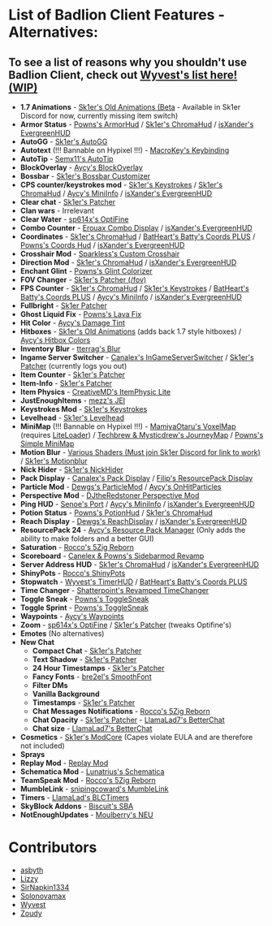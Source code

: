# List of Badlion Client Features - Alternatives:

## To see a list of reasons why you shouldn't use Badlion Client, check out [Wyvest's list here! (WIP)](https://github.com/wyvest/why-badlion-is-bad/blob/main/README.md)

-   **1.7 Animations** - [Sk1er's Old Animations (Beta](https://sk1er.club/beta) - Available in Sk1er Discord for now, currently missing item switch)
-   **Armor Status** - [Powns's ArmorHud](https://download.powns.dev/armorhud189) / [Sk1er's ChromaHud](https://sk1er.club/mods/ChromaHUD) / [isXander's EvergreenHUD](https://github.com/isXander/EvergreenHUD/releases)
-   **AutoGG** - [Sk1er's AutoGG](https://sk1er.club/mods/autogg)
-   **Autotext** (!!! Bannable on Hypixel !!!) - [MacroKey's Keybinding](https://www.curseforge.com/minecraft/mc-mods/macrokey-keybinding/files/all?filter-game-version=2020709689%3A5806)
-   **AutoTip** - [Semx11's AutoTip](https://autotip.pro)
-   **BlockOverlay** - [Aycy's BlockOverlay](https://hypixel.net/threads/forge-1-8-9-block-overlay-v4-0-3.1417995/)
-   **Bossbar** - [Sk1er's Bossbar Customizer](https://sk1er.club/mods/bossbar_customizer)
-   **CPS counter/keystrokes mod** - [Sk1er's Keystrokes](https://sk1er.club/mods/keystrokesmod) / [Sk1er's ChromaHud](https://sk1er.club/mods/ChromaHUD) / [Aycy's MiniInfo](https://www.youtube.com/watch?v=9OwPMxBzQog) / [isXander's EvergreenHUD](https://github.com/isXander/EvergreenHUD/releases)
-   **Clear chat** - [Sk1er's Patcher](https://sk1er.club/mods/patcher)
-   **Clan wars** - Irrelevant
-   **Clear Water** - [sp614x's OptiFine](https://optifine.net/adloadx?f=OptiFine_1.8.9_HD_U_M5.jar)
-   **Combo Counter** - [Erouax Combo Display](https://www.mediafire.com/file/ofrq5kgikbklb2a/Combo_Display_1.8.9.jar/file) / [isXander's EvergreenHUD](https://github.com/isXander/EvergreenHUD/releases)
-   **Coordinates** - [Sk1er's ChromaHud](https://sk1er.club/mods/ChromaHUD) / [BatHeart's Batty's Coords PLUS](https://www.curseforge.com/minecraft/mc-mods/batty-ui/files/all?filter-game-version=2020709689%3A5806) / [Powns's Coords Hud](https://download.powns.dev/coordsmod189) / [isXander's EvergreenHUD](https://github.com/isXander/EvergreenHUD/releases)
-   **Crosshair Mod** - [Sparkless's Custom Crosshair](https://www.curseforge.com/minecraft/mc-mods/custom-crosshair-mod/files/all?filter-game-version=2020709689%3A5806)
-   **Direction Mod** - [Sk1er's ChromaHud](https://sk1er.club/mods/ChromaHUD) / [isXander's EvergreenHUD](https://github.com/isXander/EvergreenHUD/releases)
-   **Enchant Glint** - [Powns's Glint Colorizer](https://download.powns.dev/glintcolorizer189)
-   **FOV Changer** - [Sk1er's Patcher (/fov)](https://sk1er.club/mods/patcher)
-   **FPS Counter** - [Sk1er's ChromaHud](https://sk1er.club/mods/ChromaHUD) / [Sk1er's Keystrokes](https://sk1er.club/mods/keystrokesmod) / [BatHeart's Batty's Coords PLUS](https://www.curseforge.com/minecraft/mc-mods/batty-ui/files/all?filter-game-version=2020709689%3A5806) / [Aycy's MiniInfo](https://www.youtube.com/watch?v=9OwPMxBzQog) / [isXander's EvergreenHUD](https://github.com/isXander/EvergreenHUD/releases)
-   **Fullbright** - [Sk1er Patcher](https://sk1er.club/mods/patcher)
-   **Ghost Liquid Fix** - [Powns's Lava Fix](https://download.powns.dev/lavafix189)
-   **Hit Color** - [Aycy's Damage Tint](https://www.youtube.com/watch?v=ZK1C8iThJAA)
-   **Hitboxes** - [Sk1er's Old Animations](https://sk1er.club/beta) (adds back 1.7 style hitboxes) / [Aycy's Hitbox Colors](http://www.mediafire.com/file/rci3i8m09yoek7u/HitboxColors-v1.0.jar)
-   **Inventory Blur** - [tterrag's Blur](https://www.curseforge.com/minecraft/mc-mods/blur/files/all?filter-game-version=2020709689%3A5806)
-   **Ingame Server Switcher** - [Canalex's InGameServerSwitcher](https://www.youtube.com/watch?v=04EangMQd7I) / [Sk1er's Patcher](https://sk1er.club/mods/patcher) (currently logs you out)
-   **Item Counter** - [Sk1er's Patcher](https://sk1er.club/mods/patcher)
-   **Item-Info** - [Sk1er's Patcher](https://sk1er.club/mods/patcher)
-   **Item Physics** - [CreativeMD's ItemPhysic Lite](https://www.curseforge.com/minecraft/mc-mods/itemphysic-lite/files/all?filter-game-version=2020709689%3A5806)
-   **JustEnoughItems** - [mezz's JEI](https://www.curseforge.com/minecraft/mc-mods/jei/files/all?filter-game-version=2020709689%3A5806)
-   **Keystrokes Mod** - [Sk1er's Keystrokes](https://sk1er.club/mods/keystrokesmod)
-   **Levelhead** - [Sk1er's Levelhead](https://sk1er.club/mods/level_head)
-   **MiniMap** (!!! Bannable on Hypixel !!!) - [MamiyaOtaru's VoxelMap](https://www.curseforge.com/minecraft/mc-mods/voxelmap/files/all?filter-game-version=2020709689%3A5806) (requires [LiteLoader](http://www.liteloader.com/download#snapshot_1890)) / [Techbrew & Mysticdrew's JourneyMap](https://www.curseforge.com/minecraft/mc-mods/journeymap/files/all?filter-game-version=2020709689%3A5806) / [Powns's Simple MiniMap](https://github.com/pownsgg/MiniMap/latest)
-   **Motion Blur** - [Various Shaders (Must join Sk1er Discord for link to work)](https://canary.discordapp.com/channels/411619823445999637/411620521382510592/702326988228263936) / [Sk1er's Motionblur](https://sk1er.club/mods/motionblurmod)
-   **Nick Hider** - [Sk1er's NickHider](https://www.sk1er.club/mods/nick_hider)
-   **Pack Display** - [Canalex's Pack Display](https://www.youtube.com/watch?v=LeDNOdOdGyk) / [Filip's ResourcePack Display](https://github.com/1fxe/Resource-Pack-Display/releases/tag/1.2)
-   **Particle Mod** - [Dewgs's ParticleMod](https://www.youtube.com/watch?v=Um67Ca7gfn4&t=1s) / [Aycy's OnHitParticles](https://www.youtube.com/watch?v=0PPR_t-qyfw)
-   **Perspective Mod** - [DJtheRedstoner Perspective Mod](https://github.com/DJtheRedstoner/PerspectiveModv4/releases/latest)
-   **Ping HUD** - [Senoe's Port](https://www.youtube.com/watch?v=NAsefZXZbHQ) / [Aycy's MiniInfo](https://www.youtube.com/watch?v=9OwPMxBzQog) / [isXander's EvergreenHUD](https://github.com/isXander/EvergreenHUD/releases)
-   **Potion Status** - [Powns's PotionHud](https://download.powns.dev/potionhud189) / [Sk1er's ChromaHud](https://sk1er.club/mods/ChromaHUD)
-   **Reach Display** - [Dewgs's ReachDisplay](https://www.youtube.com/watch?v=myQKoGnCjxY) / [isXander's EvergreenHUD](https://github.com/isXander/EvergreenHUD/releases)
-   **ResourcePack 24** - [Aycy's Resource Pack Manager](https://www.youtube.com/watch?v=OQZFWrrEcYM) (Only adds the ability to make folders and a better GUI)
-   **Saturation** - [Rocco's 5Zig Reborn](https://5zigreborn.eu/)
-   **Scoreboard** - [Canelex & Powns's Sidebarmod Revamp](https://www.youtube.com/watch?v=cn9VvT43yRs)
-   **Server Address HUD** - [Sk1er's ChromaHud](https://sk1er.club/mods/ChromaHUD) / [isXander's EvergreenHUD](https://github.com/isXander/EvergreenHUD/releases)
-   **ShinyPots** - [Rocco's ShinyPots](https://github.com/RoccoDev/ShinyPots-1.8/releases/latest)
-   **Stopwatch** - [Wyvest's TimerHUD](https://github.com/wyvest/timerhud-forge/releases/latest) / [BatHeart's Batty's Coords PLUS](https://www.curseforge.com/minecraft/mc-mods/batty-ui/files/all?filter-game-version=2020709689%3A5806)
-   **Time Changer** - [Shatterpoint's Revamped TimeChanger](https://github.com/shatter-point/Revamped-TimeChanger/releases/latest)
-   **Toggle Sneak** - [Powns's ToggleSneak](https://download.powns.dev/togglesneak189)
-   **Toggle Sprint** - [Powns's ToggleSneak](https://download.powns.dev/togglesneak189)
-   **Waypoints** - [Aycy's Waypoints](https://www.youtube.com/watch?v=5jq5tXqwDTM)
-   **Zoom** - [sp614x's OptiFine](https://optifine.net/adloadx?f=OptiFine_1.8.9_HD_U_M5.jar) / [Sk1er's Patcher](https://sk1er.club/mods/patcher) (tweaks Optifine's)
-   **Emotes** (No alternatives)
-   **New Chat**
    -   **Compact Chat** - [Sk1er's Patcher](https://sk1er.club/mods/patcher)
    -   **Text Shadow** - [Sk1er's Patcher](https://sk1er.club/mods/patcher)
    -   **24 Hour Timestamps** - [Sk1er's Patcher](https://sk1er.club/mods/patcher)
    -   **Fancy Fonts** - [bre2el's SmoothFont](https://www.curseforge.com/minecraft/mc-mods/smooth-font/files/all?filter-game-version=2020709689%3A5806)
    -   **Filter DMs**
    -   **Vanilla Background**
    -   **Timestamps** - [Sk1er's Patcher](https://sk1er.club/mods/patcher)
    -   **Chat Messages Notifications** - [Rocco's 5Zig Reborn](https://5zigreborn.eu/)
    -   **Chat Opacity** - [Sk1er's Patcher](https://sk1er.club/mods/patcher) - [LlamaLad7's BetterChat](https://www.curseforge.com/minecraft/mc-mods/better-chat/files/all?filter-game-version=2020709689%3A5806)
    -   **Chat size** - [LlamaLad7's BetterChat](https://www.curseforge.com/minecraft/mc-mods/better-chat/files/2918388/files/all?filter-game-version=2020709689%3A5806)
-   **Cosmetics** - [Sk1er's ModCore](https://sk1er.club/modcore) (Capes violate EULA and are therefore not included)
-   **Sprays**
-   **Replay Mod** - [Replay Mod](https://www.replaymod.com/download/)
-   **Schematica Mod** - [Lunatrius's Schematica](https://www.curseforge.com/minecraft/mc-mods/schematica/files/2279147/files/all?filter-game-version=2020709689%3A5806)
-   **TeamSpeak Mod** - [Rocco's 5Zig Reborn](https://5zigreborn.eu/)
-   **MumbleLink** - [snipingcoward's MumbleLink](https://www.curseforge.com/minecraft/mc-mods/mumblelink/files/2327154/files/all?filter-game-version=2020709689%3A5806)
-   **Timers** - [LlamaLad's BLCTimers](https://github.com/LlamaLad7/blctimers/releases/latest)
-   **SkyBlock Addons** - [Biscuit's SBA](https://biscuit.codes/mods/skyblockaddons/downloadversion/?v=latest)
-   **NotEnoughUpdates** - [Moulberry's NEU](https://github.com/Moulberry/NotEnoughUpdates/releases/latest)

# Contributors

- [asbyth](https://github.com/asbyth)
- [Lizzy](https://github.com/LizzyMaybeDev)
- [SirNapkin1334](https://github.com/sirnapkin1334)
- [Solonovamax](https://github.com/solonovamax)
- [Wyvest](https://github.com/wyvest)
- [Zoudy](https://github.com/zoudywastaken)
